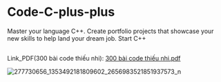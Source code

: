 # Code-C-plus-plus
 Master your language C++. Create portfolio projects that showcase your new skills to help land your dream job. Start C++ 
##
Link_PDF(300 bài code thiếu nhi):  [300 bài code thiếu nhi.pdf](https://github.com/hoangtien2k3/Code-C-plus-plus/files/8533256/300.bai.code.thi.u.nhi.pdf)

![277730656_1353492181809602_2656983521851937573_n](https://user-images.githubusercontent.com/91842746/164516894-93be8861-db5e-4990-9ccf-6c4938c32a3c.jpg)

##
